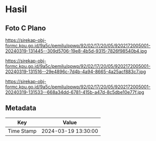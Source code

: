 # Hasil

## Foto C Plano

https://sirekap-obj-formc.kpu.go.id/9a5c/pemilu/ppwp/92/02/17/20/05/9202172005001-20240319-131445--309d5706-19e8-4b5d-9315-7826f98540b4.jpg

https://sirekap-obj-formc.kpu.go.id/9a5c/pemilu/ppwp/92/02/17/20/05/9202172005001-20240319-131516--29e4896c-7d4b-4a94-8665-4a25acf883c7.jpg

https://sirekap-obj-formc.kpu.go.id/9a5c/pemilu/ppwp/92/02/17/20/05/9202172005001-20240319-131533--668a34dd-6781-415b-a47d-8c5dbe10e77f.jpg


## Metadata

| Key        | Value               |
| ---------- | ------------------- |
| Time Stamp | 2024-03-19 13:30:00 |



